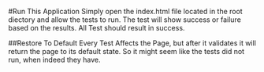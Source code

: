 #Run This Application
Simply open the index.html file located in the root diectory
and allow the tests to run. The test will show success or failure
based on the results. All Test should result in success.

##Restore To Default
Every Test Affects the Page, but after it validates it will return the page to
its default state. So it might seem like the tests did not run, when indeed they have.